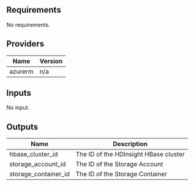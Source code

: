 <!-- BEGINNING OF PRE-COMMIT-TERRAFORM DOCS HOOK -->
## Requirements

No requirements.

## Providers

| Name | Version |
|------|---------|
| azurerm | n/a |

## Inputs

No input.

## Outputs

| Name | Description |
|------|-------------|
| hbase\_cluster\_id | The ID of the HDInsight HBase cluster |
| storage\_account\_id | The ID of the Storage Account |
| storage\_container\_id | The ID of the Storage Container |

<!-- END OF PRE-COMMIT-TERRAFORM DOCS HOOK -->

